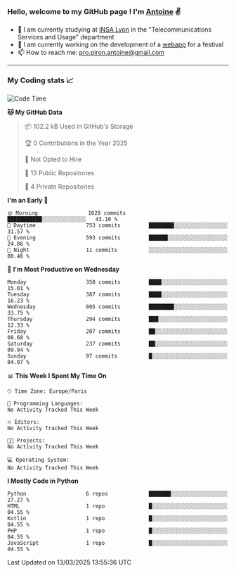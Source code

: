 ### Hello, welcome to my GitHub page ! I'm [Antoine](https://github.com/AntoinePiron) ✌️

- 🌱 I am currently studying at [INSA Lyon](https://www.insa-lyon.fr) in the "Telecommunications Services and Usage" department
- 🔭 I am currently working on the development of a [webapp](https://github.com/24HeuresINSA/Overbookd) for a festival
- 📫 How to reach me: [pro.piron.antoine@gmail.com](mailto:pro.piron.antoine@gmail.com)

---

### My Coding stats 📈
<!--START_SECTION:waka-->
![Code Time](http://img.shields.io/badge/Code%20Time-214%20hrs%209%20mins-blue)

**🐱 My GitHub Data** 

> 📦 102.2 kB Used in GitHub's Storage 
 > 
> 🏆 0 Contributions in the Year 2025
 > 
> 🚫 Not Opted to Hire
 > 
> 📜 13 Public Repositories 
 > 
> 🔑 4 Private Repositories 
 > 
**I'm an Early 🐤** 

```text
🌞 Morning                1028 commits        ███████████░░░░░░░░░░░░░░   43.10 % 
🌆 Daytime                753 commits         ████████░░░░░░░░░░░░░░░░░   31.57 % 
🌃 Evening                593 commits         ██████░░░░░░░░░░░░░░░░░░░   24.86 % 
🌙 Night                  11 commits          ░░░░░░░░░░░░░░░░░░░░░░░░░   00.46 % 
```
📅 **I'm Most Productive on Wednesday** 

```text
Monday                   358 commits         ████░░░░░░░░░░░░░░░░░░░░░   15.01 % 
Tuesday                  387 commits         ████░░░░░░░░░░░░░░░░░░░░░   16.23 % 
Wednesday                805 commits         ████████░░░░░░░░░░░░░░░░░   33.75 % 
Thursday                 294 commits         ███░░░░░░░░░░░░░░░░░░░░░░   12.33 % 
Friday                   207 commits         ██░░░░░░░░░░░░░░░░░░░░░░░   08.68 % 
Saturday                 237 commits         ██░░░░░░░░░░░░░░░░░░░░░░░   09.94 % 
Sunday                   97 commits          █░░░░░░░░░░░░░░░░░░░░░░░░   04.07 % 
```


📊 **This Week I Spent My Time On** 

```text
🕑︎ Time Zone: Europe/Paris

💬 Programming Languages: 
No Activity Tracked This Week

🔥 Editors: 
No Activity Tracked This Week

🐱‍💻 Projects: 
No Activity Tracked This Week

💻 Operating System: 
No Activity Tracked This Week
```

**I Mostly Code in Python** 

```text
Python                   6 repos             ███████░░░░░░░░░░░░░░░░░░   27.27 % 
HTML                     1 repo              █░░░░░░░░░░░░░░░░░░░░░░░░   04.55 % 
Kotlin                   1 repo              █░░░░░░░░░░░░░░░░░░░░░░░░   04.55 % 
PHP                      1 repo              █░░░░░░░░░░░░░░░░░░░░░░░░   04.55 % 
JavaScript               1 repo              █░░░░░░░░░░░░░░░░░░░░░░░░   04.55 % 
```




 Last Updated on 13/03/2025 13:55:36 UTC
<!--END_SECTION:waka-->
